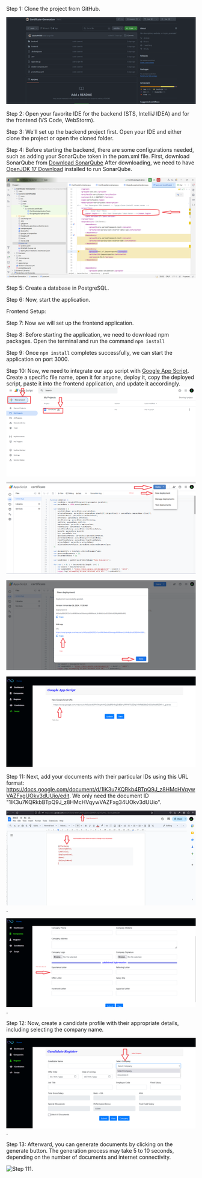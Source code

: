 Step 1: Clone the project from GitHub.

![Step 1](https://github.com/ddsha441981/Chandrayans3/blob/master/snaps/step%201.png)

Step 2: Open your favorite IDE for the backend (STS, IntelliJ IDEA) and for the frontend (VS Code, WebStorm).

Step 3: We'll set up the backend project first. Open your IDE and either clone the project or open the cloned folder.

Step 4: Before starting the backend, there are some configurations needed, such as adding your SonarQube token in the pom.xml file. First, download SonarQube from [Download SonarQube](https://www.sonarsource.com/products/sonarqube/downloads/historical-downloads/) After downloading, we need to have [OpenJDK 17 Download](https://adoptium.net/en-GB/temurin/archive/?version=17) installed to run SonarQube.

![Step 4](https://github.com/ddsha441981/Chandrayans3/blob/master/snaps/step_4.png)

Step 5: Create a database in PostgreSQL.

Step 6: Now, start the application.

Frontend Setup:

Step 7: Now we will set up the frontend application.

Step 8: Before starting the application, we need to download npm packages. Open the terminal and run the command
``npm install``

Step 9: Once ``npm install`` completes successfully, we can start the application on port 3000.

Step 10: Now, we need to integrate our app script with [Google App Script](https://www.google.com/script/start/). Create a specific file name, open it for anyone, deploy it, copy the deployed script, paste it into the frontend application, and update it accordingly.
![Step 10](https://github.com/ddsha441981/Chandrayans3/blob/master/snaps/step_10.png)

![Step 101](https://github.com/ddsha441981/Chandrayans3/blob/master/snaps/step_10_1.png)

![Step 102](https://github.com/ddsha441981/Chandrayans3/blob/master/snaps/step_10_2.png)

![Step 103](https://github.com/ddsha441981/Chandrayans3/blob/master/snaps/step_10_3.png)

Step 11: Next, add your documents with their particular IDs using this URL format: https://docs.google.com/document/d/1lK3u7KQRkb4BTpQ9J_z8HMcHVqywVAZFxgUOkv3dUUio/edit. We only need the document ID "1lK3u7KQRkbBTpQ9J_z8HMcHVqywVAZFxg34UOkv3dUUio".

![Step 11](https://github.com/ddsha441981/Chandrayans3/blob/master/snaps/step_11.png).

![Step 111](https://github.com/ddsha441981/Chandrayans3/blob/master/snaps/step_11_1.png).

Step 12: Now, create a candidate profile with their appropriate details, including selecting the company name.

![Step 111](https://github.com/ddsha441981/Chandrayans3/blob/master/snaps/step_12.png).

Step 13: Afterward, you can generate documents by clicking on the generate button. The generation process may take 5 to 10 seconds, depending on the number of documents and internet connectivity.

![Step 111](https://github.com/ddsha441981/Chandrayans3/blob/master/snaps/step_12_1.png).

